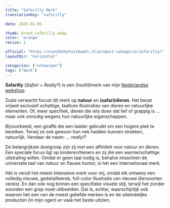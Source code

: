 ```yaml
---
title: "Safarilly Merk"
translationKey: "safarilly"

date: 2025-01-09

thumb: brand_safarilly.webp
color: 'orange'
resize: 1

official: "https://nietdathetuitmaakt.nl/product-categorie/safarilly/"
layoutDir: "horizontal"

categories: ["ontwerpen"]
tags: ["merk"]
---
```


**Safarilly** (_Safari + Really?_) is een (hoofd)merk van mijn [Nederlandse webshop](https://nietdathetuitmaakt.nl).

Zoals verwacht focust dit merk op **natuur** en **(safari)dieren**. Het bevat vrijwel exclusief schattige, taalloze illustraties van dieren en natuurlijke elementen. Of, meer specifiek, dieren die iets doen dat lief of grappig is ... maar ook onnodig wegens hun natuurlijke eigenschappen.

Bijvoorbeeld, een giraffe die een ladder gebruikt om een hogere plek te bereiken. Terwij ze ook gewoon hun nek hadden kunnen strekken, natuurlijk. Vandaar de naam: _... really!?_

De belangrijkste doelgroep zijn zij met een affiniteit voor natuur en dieren. Een speciale focus ligt op kinderen/tieners en zij die een warme/schattige uitstraling willen. Omdat er geen taal nodig is, behalve misschien de universele taal van natuur en flauwe humor, is het een internationaal merk.

Het is veruit het meest intensieve merk voor mij, omdat elk ontwerp een volledig nieuwe, gedetailleerde, full-color illustratie van nieuwe diersoorten vereist. En dan ook nog binnen een specifieke visuele stijl, terwijl het zonder woorden een grap moet uitbeelden. Dat is, echter, waarschijnlijk ook waarom het een van de meest geliefde merken is en de uiteindelijke producten (in mijn ogen) er vaak het beste uitzien.